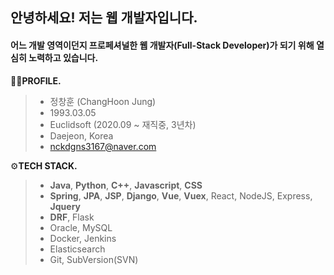 ## 안녕하세요! 저는 웹 개발자입니다. 
#### **어느 개발 영역이던지 프로페셔널한 웹 개발자**(Full-Stack Developer)가 되기 위해 열심히 노력하고 있습니다.



🙋‍♂️**PROFILE.**

> - 정창훈 (ChangHoon Jung)
> - 1993.03.05
> - Euclidsoft (2020.09 ~ 재직중, 3년차)
> - Daejeon, Korea
> - nckdgns3167@naver.com

⚙**TECH STACK.**

> - **Java**, **Python**, **C++**, **Javascript**, **CSS**
> - **Spring**, **JPA**, **JSP**, **Django**, **Vue**, **Vuex**, React, NodeJS, Express, **Jquery**
> - **DRF**, Flask
> - Oracle, MySQL
> - Docker, Jenkins
> - Elasticsearch
> - Git, SubVersion(SVN)
